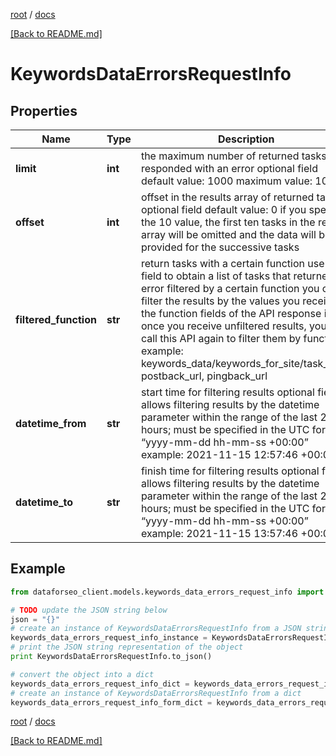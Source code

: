 [root](./../ "root") / [docs](./ "docs")

[[Back to README.md]](./../README.md "[Back to README.md]")

# KeywordsDataErrorsRequestInfo

## Properties

Name | Type | Description | Notes
------------ | ------------- | ------------- | -------------
**limit** | **int** | the maximum number of returned tasks that responded with an error optional field default value: 1000 maximum value: 1000 | [optional]
**offset** | **int** | offset in the results array of returned tasks optional field default value: 0 if you specify the 10 value, the first ten tasks in the results array will be omitted and the data will be provided for the successive tasks | [optional]
**filtered_function** | **str** | return tasks with a certain function use this field to obtain a list of tasks that returned an error filtered by a certain function you can filter the results by the values you receive in the function fields of the API response i.e., once you receive unfiltered results, you can call this API again to filter them by function example: keywords_data/keywords_for_site/task_post, postback_url, pingback_url | [optional]
**datetime_from** | **str** | start time for filtering results optional field allows filtering results by the datetime parameter within the range of the last 24 hours; must be specified in the UTC format: “yyyy-mm-dd hh-mm-ss +00:00” example: 2021-11-15 12:57:46 +00:00 | [optional]
**datetime_to** | **str** | finish time for filtering results optional field allows filtering results by the datetime parameter within the range of the last 24 hours; must be specified in the UTC format: “yyyy-mm-dd hh-mm-ss +00:00” example: 2021-11-15 13:57:46 +00:00 | [optional]

## Example

```python
from dataforseo_client.models.keywords_data_errors_request_info import KeywordsDataErrorsRequestInfo

# TODO update the JSON string below
json = "{}"
# create an instance of KeywordsDataErrorsRequestInfo from a JSON string
keywords_data_errors_request_info_instance = KeywordsDataErrorsRequestInfo.from_json(json)
# print the JSON string representation of the object
print KeywordsDataErrorsRequestInfo.to_json()

# convert the object into a dict
keywords_data_errors_request_info_dict = keywords_data_errors_request_info_instance.to_dict()
# create an instance of KeywordsDataErrorsRequestInfo from a dict
keywords_data_errors_request_info_form_dict = keywords_data_errors_request_info.from_dict(keywords_data_errors_request_info_dict)
```

  

[root](./../ "root") / [docs](./ "docs")

[[Back to README.md]](./../README.md "[Back to README.md]")